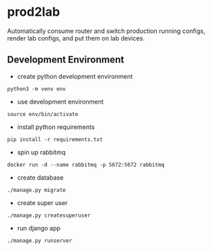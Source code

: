 # prod2lab
Automatically consume router and switch production running configs, render lab configs, and put them on lab devices.

## Development Environment

* create python development environment
```
python3 -m venv env
```
* use development environment
```
source env/bin/activate
```
* install python requirements
```
pip install -r requirements.txt
```
* spin up rabbitmq
```
docker run -d --name rabbitmq -p 5672:5672 rabbitmq
```
* create database
```
./manage.py migrate
```
* create super user
```
./manage.py createsuperuser
```
* run django app
```
./manage.py runserver
```